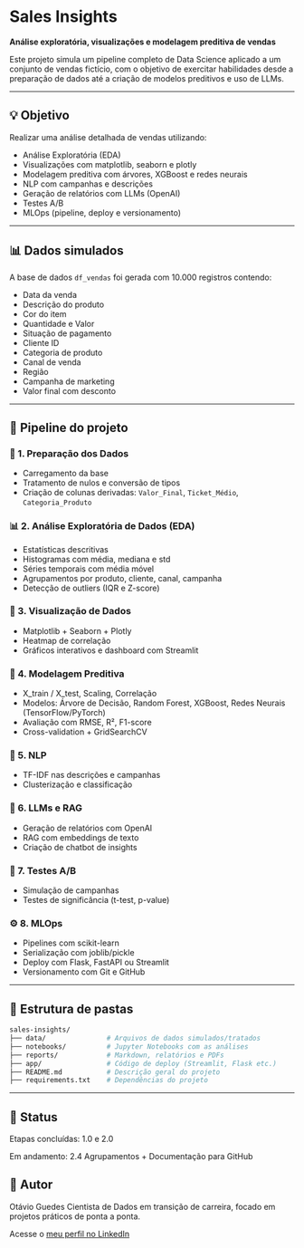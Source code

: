 # Sales Insights

**Análise exploratória, visualizações e modelagem preditiva de vendas**

Este projeto simula um pipeline completo de Data Science aplicado a um conjunto de vendas fictício, com o objetivo de exercitar habilidades desde a preparação de dados até a criação de modelos preditivos e uso de LLMs.

---

## 💡 Objetivo

Realizar uma análise detalhada de vendas utilizando:

- Análise Exploratória (EDA)
- Visualizações com matplotlib, seaborn e plotly
- Modelagem preditiva com árvores, XGBoost e redes neurais
- NLP com campanhas e descrições
- Geração de relatórios com LLMs (OpenAI)
- Testes A/B
- MLOps (pipeline, deploy e versionamento)

---

## 📊 Dados simulados

A base de dados `df_vendas` foi gerada com 10.000 registros contendo:

- Data da venda  
- Descrição do produto  
- Cor do item  
- Quantidade e Valor  
- Situação de pagamento  
- Cliente ID  
- Categoria de produto  
- Canal de venda  
- Região  
- Campanha de marketing  
- Valor final com desconto

---

## 🔁 Pipeline do projeto

### 📁 1. Preparação dos Dados

- Carregamento da base
- Tratamento de nulos e conversão de tipos
- Criação de colunas derivadas: `Valor_Final`, `Ticket_Médio`, `Categoria_Produto`

### 📊 2. Análise Exploratória de Dados (EDA)

- Estatísticas descritivas
- Histogramas com média, mediana e std
- Séries temporais com média móvel
- Agrupamentos por produto, cliente, canal, campanha
- Detecção de outliers (IQR e Z-score)

### 🔢 3. Visualização de Dados

- Matplotlib + Seaborn + Plotly
- Heatmap de correlação
- Gráficos interativos e dashboard com Streamlit

### 🤖 4. Modelagem Preditiva

- X_train / X_test, Scaling, Correlação
- Modelos: Árvore de Decisão, Random Forest, XGBoost, Redes Neurais (TensorFlow/PyTorch)
- Avaliação com RMSE, R², F1-score
- Cross-validation + GridSearchCV

### 💬 5. NLP

- TF-IDF nas descrições e campanhas
- Clusterização e classificação

### 🧠 6. LLMs e RAG

- Geração de relatórios com OpenAI
- RAG com embeddings de texto
- Criação de chatbot de insights

### 🧪 7. Testes A/B

- Simulação de campanhas
- Testes de significância (t-test, p-value)

### ⚙️ 8. MLOps

- Pipelines com scikit-learn
- Serialização com joblib/pickle
- Deploy com Flask, FastAPI ou Streamlit
- Versionamento com Git e GitHub

---

## 📂 Estrutura de pastas

```bash
sales-insights/
├── data/               # Arquivos de dados simulados/tratados
├── notebooks/          # Jupyter Notebooks com as análises
├── reports/            # Markdown, relatórios e PDFs
├── app/                # Código de deploy (Streamlit, Flask etc.)
├── README.md           # Descrição geral do projeto
├── requirements.txt    # Dependências do projeto
```
---

## 🚀 Status
Etapas concluídas: 1.0 e 2.0

Em andamento: 2.4 Agrupamentos + Documentação para GitHub

## 📅 Autor
Otávio Guedes
Cientista de Dados em transição de carreira, focado em projetos práticos de ponta a ponta.

Acesse o [meu perfil no LinkedIn](https://www.linkedin.com/in/otaviomendesguedes/)

